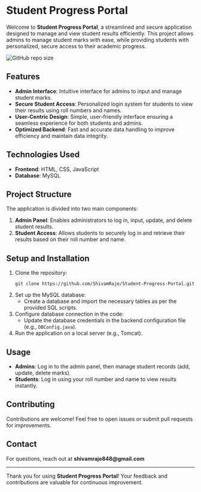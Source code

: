 <!DOCTYPE html>
<html lang="en">
<head>
    <meta charset="UTF-8">
    <meta name="viewport" content="width=device-width, initial-scale=1.0">
    
</head>
<body>

<h1>Student Progress Portal</h1>

<p>Welcome to <strong>Student Progress Portal</strong>, a streamlined and secure application designed to manage and view student results efficiently. This project allows admins to manage student marks with ease, while providing students with personalized, secure access to their academic progress.</p>

<p><img src="https://img.shields.io/github/repo-size/ShivamRaje/Student-Progress-Portal" alt="GitHub repo size"> 
<!-- .<img src="https://img.shields.io/github/contributors/ShivamRaje/Student-Progress-Portal" alt="GitHub contributors"> 
<img src="https://img.shields.io/github/stars/ShivamRaje/Student-Progress-Portal?style=social" alt="GitHub stars"></p> -->

<h2>Features</h2>
<ul>
    <li><strong>Admin Interface</strong>: Intuitive interface for admins to input and manage student marks.</li>
    <li><strong>Secure Student Access</strong>: Personalized login system for students to view their results using roll numbers and names.</li>
    <li><strong>User-Centric Design</strong>: Simple, user-friendly interface ensuring a seamless experience for both students and admins.</li>
    <li><strong>Optimized Backend</strong>: Fast and accurate data handling to improve efficiency and maintain data integrity.</li>
</ul>

<h2>Technologies Used</h2>
<ul>
    <li><strong>Frontend</strong>: HTML, CSS, JavaScript</li>
    <li><strong>Database</strong>: MySQL</li>
</ul>

<h2>Project Structure</h2>
<p>The application is divided into two main components:</p>
<ol>
    <li><strong>Admin Panel</strong>: Enables administrators to log in, input, update, and delete student results.</li>
    <li><strong>Student Access</strong>: Allows students to securely log in and retrieve their results based on their roll number and name.</li>
</ol>

<h2>Setup and Installation</h2>
<ol>
    <li>Clone the repository:
        <pre><code>git clone https://github.com/ShivamRaje/Student-Progress-Portal.git</code></pre>
    </li>
    <li>Set up the MySQL database:
        <ul>
            <li>Create a database and import the necessary tables as per the provided SQL scripts.</li>
        </ul>
    </li>
    <li>Configure database connection in the code:
        <ul>
            <li>Update the database credentials in the backend configuration file (e.g., <code>DBConfig.java</code>).</li>
        </ul>
    </li>
    <li>Run the application on a local server (e.g., Tomcat).</li>
</ol>

<h2>Usage</h2>
<ul>
    <li><strong>Admins</strong>: Log in to the admin panel, then manage student records (add, update, delete marks).</li>
    <li><strong>Students</strong>: Log in using your roll number and name to view results instantly.</li>
</ul>

<h2>Contributing</h2>
<p>Contributions are welcome! Feel free to open issues or submit pull requests for improvements.</p>

<h2>Contact</h2>
<p>For questions, reach out at <strong>shivamraje848@gmail.com</strong></p>

<hr>
<p>Thank you for using <strong>Student Progress Portal</strong>! Your feedback and contributions are valuable for continuous improvement.</p>

</body>
</html>
